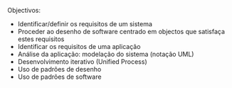 Objectivos:

- Identificar/definir os requisitos de um sistema
- Proceder ao desenho de software centrado em objectos que satisfaça estes requisitos
- Identificar os requisitos de uma aplicação
- Análise da aplicação: modelação do sistema (notação UML)
- Desenvolvimento iterativo (Unified Process)
- Uso de padrões de desenho
- Uso de padrões de software
